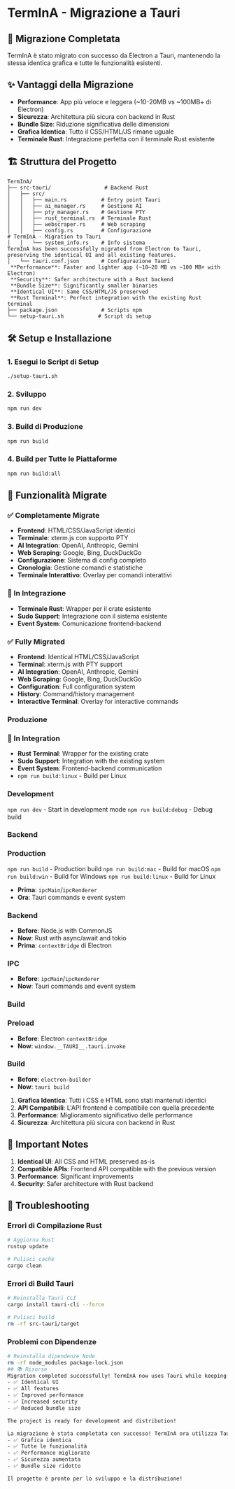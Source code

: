 # TermInA - Migrazione a Tauri

## 🚀 Migrazione Completata

TermInA è stato migrato con successo da Electron a Tauri, mantenendo la stessa identica grafica e tutte le funzionalità esistenti.

## ✨ Vantaggi della Migrazione

- **Performance**: App più veloce e leggera (~10-20MB vs ~100MB+ di Electron)
- **Sicurezza**: Architettura più sicura con backend in Rust
- **Bundle Size**: Riduzione significativa delle dimensioni
- **Grafica Identica**: Tutto il CSS/HTML/JS rimane uguale
- **Terminale Rust**: Integrazione perfetta con il terminale Rust esistente

## 🏗️ Struttura del Progetto

```
TermInA/
├── src-tauri/                 # Backend Rust
│   ├── src/
│   │   ├── main.rs           # Entry point Tauri
│   │   ├── ai_manager.rs     # Gestione AI
│   │   ├── pty_manager.rs    # Gestione PTY
│   │   ├── rust_terminal.rs  # Terminale Rust
│   │   ├── webscraper.rs     # Web scraping
│   │   ├── config.rs         # Configurazione
# TermInA - Migration to Tauri
│   │   └── system_info.rs    # Info sistema
TermInA has been successfully migrated from Electron to Tauri, preserving the identical UI and all existing features.
│   └── tauri.conf.json       # Configurazione Tauri
 **Performance**: Faster and lighter app (~10–20 MB vs ~100 MB+ with Electron)
 **Security**: Safer architecture with a Rust backend
 **Bundle Size**: Significantly smaller binaries
 **Identical UI**: Same CSS/HTML/JS preserved
 **Rust Terminal**: Perfect integration with the existing Rust terminal
├── package.json              # Scripts npm
└── setup-tauri.sh           # Script di setup
```

## 🛠️ Setup e Installazione

### 1. Esegui lo Script di Setup
```bash
./setup-tauri.sh
```

### 2. Sviluppo
```bash
npm run dev
```

### 3. Build di Produzione
```bash
npm run build
```

### 4. Build per Tutte le Piattaforme
```bash
npm run build:all
```

## 🔧 Funzionalità Migrate

### ✅ Completamente Migrate
- **Frontend**: HTML/CSS/JavaScript identici
- **Terminale**: xterm.js con supporto PTY
- **AI Integration**: OpenAI, Anthropic, Gemini
- **Web Scraping**: Google, Bing, DuckDuckGo
- **Configurazione**: Sistema di config completo
- **Cronologia**: Gestione comandi e statistiche
- **Terminale Interattivo**: Overlay per comandi interattivi

### 🔄 In Integrazione
- **Terminale Rust**: Wrapper per il crate esistente
- **Sudo Support**: Integrazione con il sistema esistente
- **Event System**: Comunicazione frontend-backend
### ✅ Fully Migrated
- **Frontend**: Identical HTML/CSS/JavaScript
- **Terminal**: xterm.js with PTY support
- **AI Integration**: OpenAI, Anthropic, Gemini
- **Web Scraping**: Google, Bing, DuckDuckGo
- **Configuration**: Full configuration system
- **History**: Command/history management
- **Interactive Terminal**: Overlay for interactive commands
### Produzione
### 🔄 In Integration
- **Rust Terminal**: Wrapper for the existing crate
- **Sudo Support**: Integration with the existing system
- **Event System**: Frontend-backend communication
- `npm run build:linux` - Build per Linux

### Development
`npm run dev` - Start in development mode
`npm run build:debug` - Debug build
### Backend
### Production
`npm run build` - Production build
`npm run build:mac` - Build for macOS
`npm run build:win` - Build for Windows
`npm run build:linux` - Build for Linux
- **Prima**: `ipcMain`/`ipcRenderer`
- **Ora**: Tauri commands e event system
### Backend
- **Before**: Node.js with CommonJS
- **Now**: Rust with async/await and tokio
- **Prima**: `contextBridge` di Electron
### IPC
- **Before**: `ipcMain`/`ipcRenderer`
- **Now**: Tauri commands and event system
### Build
### Preload
- **Before**: Electron `contextBridge`
- **Now**: `window.__TAURI__.tauri.invoke`

### Build
- **Before**: `electron-builder`
- **Now**: `tauri build`
1. **Grafica Identica**: Tutti i CSS e HTML sono stati mantenuti identici
2. **API Compatibili**: L'API frontend è compatibile con quella precedente
3. **Performance**: Miglioramento significativo delle performance
4. **Sicurezza**: Architettura più sicura con backend in Rust

## 🚨 Important Notes
1. **Identical UI**: All CSS and HTML preserved as-is
2. **Compatible APIs**: Frontend API compatible with the previous version
3. **Performance**: Significant improvements
4. **Security**: Safer architecture with Rust backend
## 🔧 Troubleshooting

### Errori di Compilazione Rust
```bash
# Aggiorna Rust
rustup update

# Pulisci cache
cargo clean
```

### Errori di Build Tauri
```bash
# Reinstalla Tauri CLI
cargo install tauri-cli --force

# Pulisci build
rm -rf src-tauri/target
```

### Problemi con Dipendenze
```bash
# Reinstalla dipendenze Node
rm -rf node_modules package-lock.json
## 📚 Risorse
Migration completed successfully! TermInA now uses Tauri while keeping:
- ✅ Identical UI
- ✅ All features
- ✅ Improved performance
- ✅ Increased security
- ✅ Reduced bundle size

The project is ready for development and distribution!

La migrazione è stata completata con successo! TermInA ora utilizza Tauri mantenendo:
- ✅ Grafica identica
- ✅ Tutte le funzionalità
- ✅ Performance migliorate
- ✅ Sicurezza aumentata
- ✅ Bundle size ridotto

Il progetto è pronto per lo sviluppo e la distribuzione!
